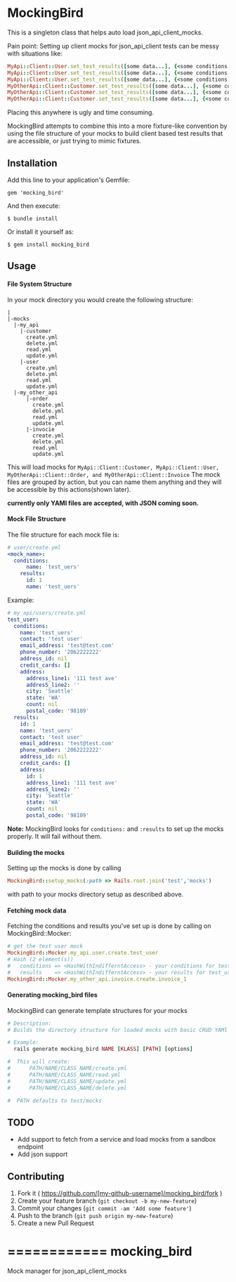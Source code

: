 # MockingBird

This is a singleton class that helps auto load json_api_client_mocks.

Pain point:
Setting up client mocks for json_api_client tests can be messy with situations like:

```ruby
MyApi::Client::User.set_test_results([some data...], {<some conditions...>)
MyApi::Client::User.set_test_results([some data...], {<some conditions...>)
MyApi::Client::User.set_test_results([some data...], {<some conditions...>)
MyOtherApi::Client::Customer.set_test_results([some data...], {<some conditions...>)
MyOtherApi::Client::Customer.set_test_results([some data...], {<some conditions...>)
MyOtherApi::Client::Customer.set_test_results([some data...], {<some conditions...>)
```

Placing this anywhere is ugly and time consuming.

MockingBird attempts to combine this into a more fixture-like convention by using the file structure of your
mocks to build client based test results that are accessible, or just trying to mimic fixtures.

## Installation

Add this line to your application's Gemfile:

    gem 'mocking_bird'

And then execute:

    $ bundle install

Or install it yourself as:

    $ gem install mocking_bird

## Usage

#### File System Structure

In your mock directory you would create the following structure:

```
|
|-mocks
  |-my_api
    |-customer
      create.yml
      delete.yml
      read.yml
      update.yml
    |-user
      create.yml
      delete.yml
      read.yml
      update.yml
  |-my_other_api
      |-order
        create.yml
        delete.yml
        read.yml
        update.yml
      |-invocie
        create.yml
        delete.yml
        read.yml
        update.yml
```

This will load mocks for `MyApi::Client::Customer, MyApi::Client::User, MyOtherApi::Client::Order, and MyOtherApi::Client::Invoice`
The mock files are grouped by action, but you can name them anything and they will be accessible by this actions(shown later).

**currently only YAMl files are accepted, with JSON coming soon.**

#### Mock File Structure

The file structure for each mock file is:

```yaml
# user/create.yml
<mock_name>:
  conditions:
      name: 'test_uers'
    results:
      id: 1
      name: 'test_uers'
```

Example:

```yaml
# my_api/users/create.yml
test_user:
  conditions:
    name: 'test_uers'
    contact: 'test user'
    email_address: 'test@test.com'
    phone_number: '2062222222'
    address_id: nil
    credit_cards: []
    address:
      address_line1: '111 test ave'
      addresS_line2: ''
      city: 'Seattle'
      state: 'WA'
      count: nil
      postal_code: '98109'
  results:
    id: 1
    name: 'test_uers'
    contact: 'test user'
    email_address: 'test@test.com'
    phone_number: '2062222222'
    address_id: nil
    credit_cards: []
    address:
      id: 1
      address_line1: '111 test ave'
      addresS_line2: ''
      city: 'Seattle'
      state: 'WA'
      count: nil
      postal_code: '98109'
```

**Note:** MockingBird looks for `conditions:` and `:results` to set up the mocks properly. It will fail without them.


#### Building the mocks

Setting up the mocks is done by calling

```ruby
MockingBird::setup_mocks(:path => Rails.root.join('test','mocks')
```
with path to your mocks directory setup as described above.

#### Fetching mock data

Fetching the conditions and results you've set up is done by calling on MockingBird::Mocker:

```ruby
# get the test user mock
MockingBird::Mocker.my_api.user.create.test_user
# Hash (2 element(s))
#   conditions => <HashWithIndifferntAccess> - your conditions for test_user in create.yml file
#   results    => <HashWithIndifferntAccess> - your results for test_user in create.yml file
MockingBird::Mocker.my_other_api.invoice.create.invoice_1
```

#### Generating mocking_bird files

MockingBird can generate template structures for your mocks

``` ruby
# Description:
# Builds the directory structure for loaded mocks with basic CRUD YAMl files.

# Example:
  rails generate mocking_bird NAME [KLASS] [PATH] [options]

#  This will create:
#      PATH/NAME/CLASS_NAME/create.yml
#      PATH/NAME/CLASS_NAME/read.yml
#      PATH/NAME/CLASS_NAME/update.yml
#      PATH/NAME/CLASS_NAME/delete.yml

#  PATH defaults to test/mocks
```

## TODO
- Add support to fetch from a service and load mocks from a sandbox endpoint
- Add json support

## Contributing

1. Fork it ( https://github.com/[my-github-username]/mocking_bird/fork )
2. Create your feature branch (`git checkout -b my-new-feature`)
3. Commit your changes (`git commit -am 'Add some feature'`)
4. Push to the branch (`git push origin my-new-feature`)
5. Create a new Pull Request

============
mocking_bird
============

Mock manager for json_api_client_mocks

